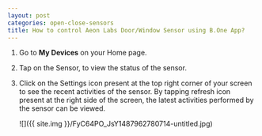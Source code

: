 ```yaml
---
layout: post
categories: open-close-sensors
title: How to control Aeon Labs Door/Window Sensor using B.One App?
---
```


1. Go to **My Devices** on your Home page.

2. Tap on the Sensor, to view the status of the sensor.

3. Click on the Settings icon present at the top right corner of your screen to see the recent activities of the sensor. By tapping refresh icon present at the right side of the screen, the latest activities performed by the sensor can be viewed.

    ![]({{ site.img }}/FyC64PO_JsY1487962780714-untitled.jpg)